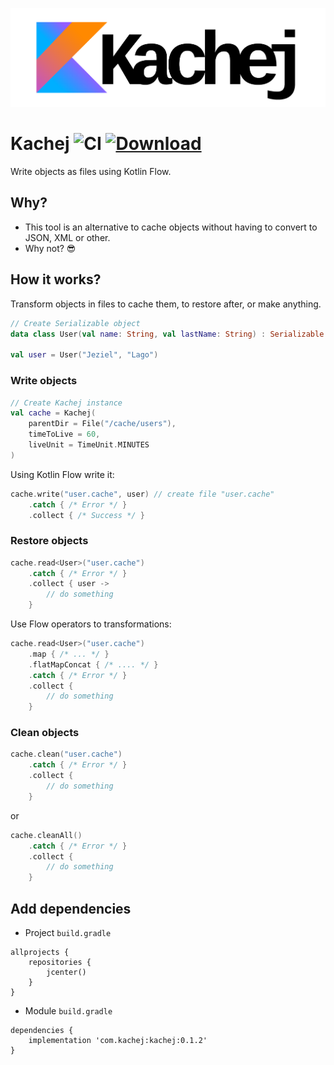 ![](logo_kachej.png)
# Kachej ![CI](https://github.com/jeziellago/kachej/workflows/CI/badge.svg?branch=master)  [ ![Download](https://api.bintray.com/packages/jeziellago/kachej/kachej/images/download.svg) ](https://bintray.com/jeziellago/kachej/kachej/_latestVersion)

Write objects as files using Kotlin Flow.
## Why?
- This tool is an alternative to cache objects without having to convert to JSON, XML or other.
- Why not? 😎

## How it works?
Transform objects in files to cache them, to restore after, or make anything.
```kotlin
// Create Serializable object
data class User(val name: String, val lastName: String) : Serializable

val user = User("Jeziel", "Lago")
```
### Write objects
```kotlin
// Create Kachej instance
val cache = Kachej(
    parentDir = File("/cache/users"), 
    timeToLive = 60, 
    liveUnit = TimeUnit.MINUTES
)
```
Using Kotlin Flow write it:
```kotlin
cache.write("user.cache", user) // create file "user.cache"
    .catch { /* Error */ }
    .collect { /* Success */ }

```
### Restore objects
```kotlin
cache.read<User>("user.cache")
    .catch { /* Error */ }
    .collect { user ->
        // do something
    }
```
Use Flow operators to transformations:
```kotlin
cache.read<User>("user.cache")
    .map { /* ... */ }
    .flatMapConcat { /* .... */ }
    .catch { /* Error */ }
    .collect { 
        // do something
    }
```
### Clean objects
```kotlin
cache.clean("user.cache")
    .catch { /* Error */ }
    .collect { 
        // do something
    }
```
or
```kotlin
cache.cleanAll()
    .catch { /* Error */ }
    .collect { 
        // do something
    }
```
## Add dependencies
- Project `build.gradle` 
```
allprojects {
    repositories {
        jcenter()
    }
}
```
- Module `build.gradle` 
```
dependencies {
    implementation 'com.kachej:kachej:0.1.2'
}
```
